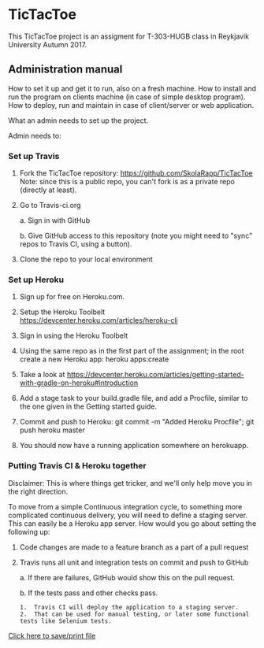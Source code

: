 # TicTacToe
This TicTacToe project is an assigment for T-303-HUGB class in Reykjavik University Autumn 2017.

## Administration manual 
How to set it up and get it to run, also on a
fresh machine. How to install and run the program on clients machine
(in case of simple desktop program). How to deploy, run and maintain
in case of client/server or web application.

What an admin needs to set up the project.

Admin needs to:

### Set up Travis

1. 	Fork the TicTacToe repository: https://github.com/SkolaRapp/TicTacToe
	Note: since this is a public repo, you can't fork is as a private repo
	(directly at least).

2.	Go to Travis-ci.org

	a.	Sign in with GitHub
	
	b.	Give GitHub access to this repository (note you might need to "sync" repos to Travis CI, using a button).

3.	Clone the repo to your local environment

### Set up Heroku

1.	Sign up for free on Heroku.com.

2.	Setup the Heroku Toolbelt https://devcenter.heroku.com/articles/heroku-cli

3.	Sign in using the Heroku Toolbelt

4.	Using the same repo as in the first part of the assignment; in the root create a new Heroku app: heroku	apps:create

5.	Take a look at https://devcenter.heroku.com/articles/getting-started-with-gradle-on-heroku#introduction

6.	Add a stage task to your build.gradle file, and add a Procfile, similar to the one given in the Getting started guide.

7.	Commit and push to Heroku: git	commit	-m	"Added	Heroku	Procfile"; git push heroku	master

8.	You should now have a running application somewhere on herokuapp.

### Putting Travis CI & Heroku together

Disclaimer: This is where things get tricker, and we'll only help move you in the right direction.

To move from a simple Continuous integration cycle, to something more complicated continuous delivery, you will need to define a staging server. This can easily be a Heroku app server. How would you go about setting the following up:

1.	Code changes are made to a feature branch as a part of a pull request

2.	Travis runs all unit and integration tests on commit and push to GitHub

	a.	If there are failures, GitHub would show this on the pull request.
	
	b.	If the tests pass and other checks pass.

		1.	Travis CI will deploy the application to a staging server.
		2.	That can be used for manual testing, or later some functional tests like Selenium tests.

		
[Click here to save/print file](https://gitprint.com/SkolaRapp/TicTacToe/blob/design/docs/adminManual.md)